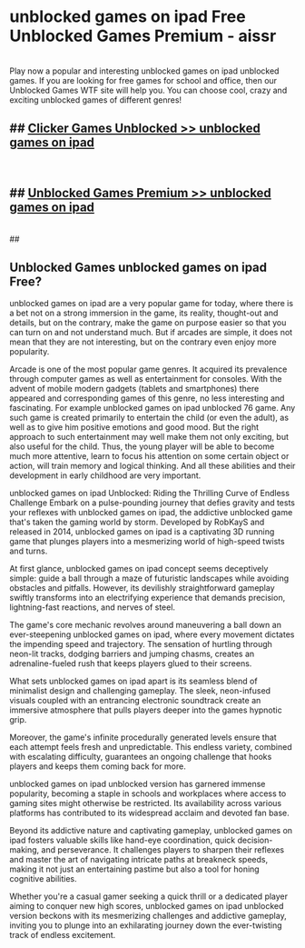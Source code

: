 # unblocked games on ipad  Free Unblocked Games Premium - aissr <br>
<br>
Play now a popular and interesting unblocked games on ipad unblocked games. If you are looking for free games for school and office, then our Unblocked Games WTF site will help you. You can choose cool, crazy and exciting unblocked games of different genres!


## ##  [Clicker Games Unblocked >> unblocked games on ipad](http://freeplayer.one?title=unblocked_games_on_ipad&ref=UGames)
  <br>

##  ## [Unblocked Games Premium >> unblocked games on ipad](http://freeplayer.one?title=unblocked_games_on_ipad&ref=UGames)
  <br>
  ##



## Unblocked Games unblocked games on ipad Free?

unblocked games on ipad are a very popular game for today, where there is a bet not on a strong immersion in the game, its reality, thought-out and details, but on the contrary, make the game on purpose easier so that you can turn on and not understand much. But if arcades are simple, it does not mean that they are not interesting, but on the contrary even enjoy more popularity.

Arcade is one of the most popular game genres. It acquired its prevalence through computer games as well as entertainment for consoles. With the advent of mobile modern gadgets (tablets and smartphones) there appeared and corresponding games of this genre, no less interesting and fascinating. For example unblocked games on ipad unblocked 76 game. Any such game is created primarily to entertain the child (or even the adult), as well as to give him positive emotions and good mood. But the right approach to such entertainment may well make them not only exciting, but also useful for the child. Thus, the young player will be able to become much more attentive, learn to focus his attention on some certain object or action, will train memory and logical thinking. And all these abilities and their development in early childhood are very important.

unblocked games on ipad Unblocked: Riding the Thrilling Curve of Endless Challenge
Embark on a pulse-pounding journey that defies gravity and tests your reflexes with unblocked games on ipad, the addictive unblocked game that's taken the gaming world by storm. Developed by RobKayS and released in 2014, unblocked games on ipad is a captivating 3D running game that plunges players into a mesmerizing world of high-speed twists and turns.

At first glance, unblocked games on ipad concept seems deceptively simple: guide a ball through a maze of futuristic landscapes while avoiding obstacles and pitfalls. However, its devilishly straightforward gameplay swiftly transforms into an electrifying experience that demands precision, lightning-fast reactions, and nerves of steel.

The game's core mechanic revolves around maneuvering a ball down an ever-steepening unblocked games on ipad, where every movement dictates the impending speed and trajectory. The sensation of hurtling through neon-lit tracks, dodging barriers and jumping chasms, creates an adrenaline-fueled rush that keeps players glued to their screens.

What sets unblocked games on ipad apart is its seamless blend of minimalist design and challenging gameplay. The sleek, neon-infused visuals coupled with an entrancing electronic soundtrack create an immersive atmosphere that pulls players deeper into the games hypnotic grip.

Moreover, the game's infinite procedurally generated levels ensure that each attempt feels fresh and unpredictable. This endless variety, combined with escalating difficulty, guarantees an ongoing challenge that hooks players and keeps them coming back for more.

unblocked games on ipad unblocked version has garnered immense popularity, becoming a staple in schools and workplaces where access to gaming sites might otherwise be restricted. Its availability across various platforms has contributed to its widespread acclaim and devoted fan base.

Beyond its addictive nature and captivating gameplay, unblocked games on ipad fosters valuable skills like hand-eye coordination, quick decision-making, and perseverance. It challenges players to sharpen their reflexes and master the art of navigating intricate paths at breakneck speeds, making it not just an entertaining pastime but also a tool for honing cognitive abilities.

Whether you're a casual gamer seeking a quick thrill or a dedicated player aiming to conquer new high scores, unblocked games on ipad unblocked version beckons with its mesmerizing challenges and addictive gameplay, inviting you to plunge into an exhilarating journey down the ever-twisting track of endless excitement.